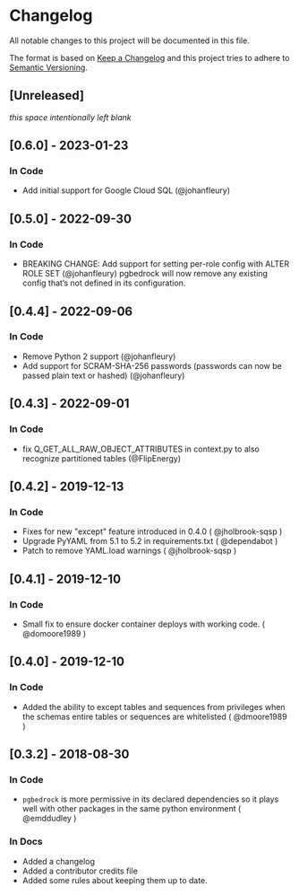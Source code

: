 # Changelog
All notable changes to this project will be documented in this file.

The format is based on [Keep a Changelog](http://keepachangelog.com/en/1.0.0/)
and this project tries to adhere to [Semantic Versioning](http://semver.org/spec/v2.0.0.html).

## [Unreleased]
_this space intentionally left blank_

## [0.6.0] - 2023-01-23

### In Code

- Add initial support for Google Cloud SQL (@johanfleury)

## [0.5.0] - 2022-09-30

### In Code

- BREAKING CHANGE: Add support for setting per-role config with ALTER ROLE SET (@johanfleury)
pgbedrock will now remove any existing config that’s not defined in its configuration.

## [0.4.4] - 2022-09-06

### In Code
- Remove Python 2 support (@johanfleury)
- Add support for SCRAM-SHA-256 passwords (passwords can now be passed plain text or hashed) (@johanfleury)

## [0.4.3] - 2022-09-01

### In Code
- fix Q_GET_ALL_RAW_OBJECT_ATTRIBUTES in context.py to also recognize partitioned tables (@FlipEnergy)

## [0.4.2] - 2019-12-13
### In Code
- Fixes for new "except" feature introduced in 0.4.0 ( @jholbrook-sqsp )
- Upgrade PyYAML from 5.1 to 5.2 in requirements.txt ( @dependabot )
- Patch to remove YAML.load warnings ( @jholbrook-sqsp )

## [0.4.1] - 2019-12-10
### In Code
- Small fix to ensure docker container deploys with working code. ( @domoore1989 )

## [0.4.0] - 2019-12-10
### In Code
- Added the ability to except tables and sequences from privileges when the schemas entire tables
  or sequences are whitelisted ( @dmoore1989 )

## [0.3.2] - 2018-08-30
### In Code
- `pgbedrock` is more permissive in its declared dependencies so it plays well
  with other packages in the same python environment ( @emddudley )
### In Docs
- Added a changelog
- Added a contributor credits file
- Added some rules about keeping them up to date.
